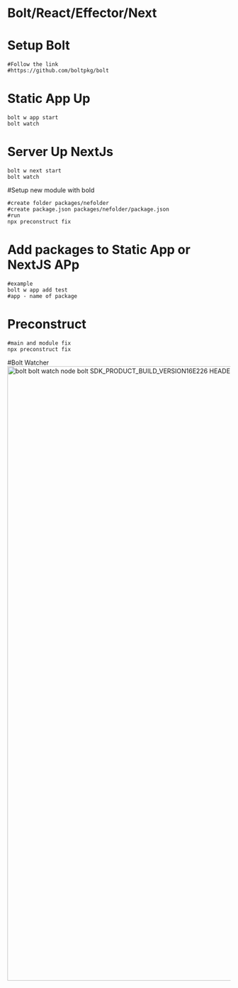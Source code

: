 # Bolt/React/Effector/Next

# Setup Bolt
```
#Follow the link
#https://github.com/boltpkg/bolt
```

# Static App Up
```
bolt w app start
bolt watch
```

# Server Up NextJs
```
bolt w next start
bolt watch
```


#Setup new module with bold
```
#create folder packages/nefolder
#create package.json packages/nefolder/package.json
#run
npx preconstruct fix

```

# Add packages to Static App or NextJS APp
```
#example
bolt w app add test
#app - name of package
```


# Preconstruct
```
#main and module fix
npx preconstruct fix
```

#Bolt Watcher
<img width="1386" alt="bolt  bolt watch  node bolt SDK_PRODUCT_BUILD_VERSION16E226 HEADERMAP_INCLUDES_PROJECT_HEADERSYES  158×34 2019-07-23 16-21-52" src="https://user-images.githubusercontent.com/132497/61688280-f11da780-ad67-11e9-95c6-7b46bd05ff25.png">